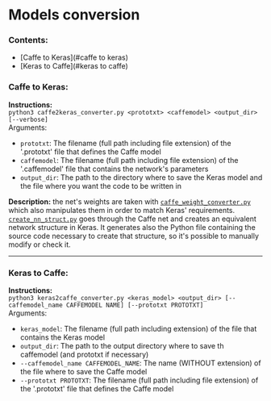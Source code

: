 # Models conversion
### Contents:
* [Caffe to Keras](#caffe to keras)
* [Keras to Caffe](#keras to caffe)
### Caffe to Keras:
**Instructions:**<br>
`python3 caffe2keras_converter.py <prototxt> <caffemodel> <output_dir> [--verbose]`<br>
Arguments:
* `prototxt`: The filename (full path including file extension) of the '.prototxt' file that defines the Caffe model
* `caffemodel`: The filename (full path including file extension) of the '.caffemodel' file that contains the network's parameters
* `output_dir`: The path to the directory where to save the Keras model and the file where you want the code to be written in

**Description:** the net's weights are taken with [`caffe_weight_converter.py`](https://github.com/AlexPasqua/caffe_weight_converter/blob/8a703e53c60ac6673f1091260065d090157ad8e0/caffe_weight_converter.py) which also manipulates them in order to match Keras' requirements.<br>
[`create_nn_struct.py`](caffe2keras/create_nn_struct.py) goes through the Caffe net and creates an equivalent network structure in Keras. It generates also the Python file containing the source code necessary to create that structure, so it's possible to manually modify or check it.

---

### Keras to Caffe:
**Instructions:**<br>
`python3 keras2caffe_converter.py <keras_model> <output_dir> [--caffemodel_name CAFFEMODEL NAME] [--prototxt PROTOTXT]`<br>
Arguments:
* `keras_model`: The filename (full path including extension) of the file that contains the Keras model
* `output_dir`: The path to the output directory where to save th caffemodel (and prototxt if necessary)
* `--caffemodel_name CAFFEMODEL_NAME`: The name (WITHOUT extension) of the file where to save the Caffe model
* `--prototxt PROTOTXT`: The filename (full path including file extension) of the '.prototxt' file that defines the Caffe model